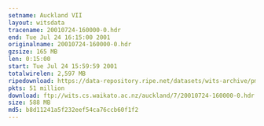 ```yaml
---
setname: Auckland VII
layout: witsdata
tracename: 20010724-160000-0.hdr
end: Tue Jul 24 16:15:00 2001
originalname: 20010724-160000-0.hdr
gzsize: 165 MB
len: 0:15:00
start: Tue Jul 24 15:59:59 2001
totalwirelen: 2,597 MB
ripedownload: https://data-repository.ripe.net/datasets/wits-archive/pma/long/auck/7//20010724-160000-0.hdr.gz
pkts: 51 million
download: ftp://wits.cs.waikato.ac.nz/auckland/7/20010724-160000-0.hdr.gz
size: 588 MB
md5: b8d11241a5f232eef54ca76ccb60f1f2
---
```


